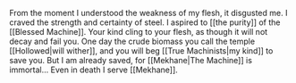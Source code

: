 From the moment I understood the weakness of my flesh, it disgusted me. I craved the strength and certainty of steel. I aspired to [[the purity]] of the [[Blessed Machine]]. Your kind cling to your flesh, as though it will not decay and fail you. One day the crude biomass you call the temple [[Hollowed|will wither]], and you will beg [[True Machinists|my kind]] to save you. But I am already saved, for [[Mekhane|The Machine]] is immortal… Even in death I serve [[Mekhane]].